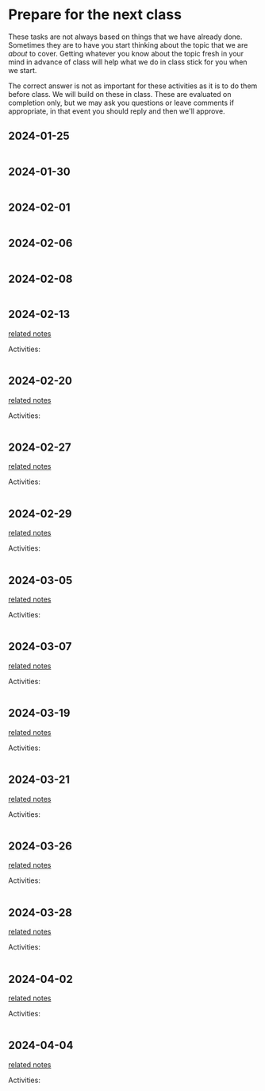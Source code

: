 # Prepare for the next class




These tasks are not always based on things that we have already done.  Sometimes they are to have you start thinking about the topic that we are *about* to cover. Getting whatever you know about the topic fresh in your mind in advance of class will help what we do in class stick for you when we start.

The correct answer is not as important for these activities as it is to do them before class.  We will build on these in class. These are evaluated on completion only, but we may ask you questions or leave comments if appropriate, in that event you should reply and then we'll approve. 





## 2024-01-25


```{include} ../_prepare/2024-01-25.md
```



## 2024-01-30


```{include} ../_prepare/2024-01-30.md
```

## 2024-02-01



```{include} ../_prepare/2024-02-01.md
```
## 2024-02-06


```{include} ../_prepare/2024-02-06.md
```

## 2024-02-08


```{include} ../_prepare/2024-02-08.md
```
## 2024-02-13

[related notes](../notes/2024-02-13)

Activities:
```{include} ../_prepare/2024-02-13.md
```
## 2024-02-20

[related notes](../notes/2024-02-20)

Activities:
```{include} ../_prepare/2024-02-20.md
```
## 2024-02-27

[related notes](../notes/2024-02-27)

Activities:
```{include} ../_prepare/2024-02-27.md
```
## 2024-02-29

[related notes](../notes/2024-02-29)

Activities:
```{include} ../_prepare/2024-02-29.md
```
## 2024-03-05

[related notes](../notes/2024-03-05)

Activities:
```{include} ../_prepare/2024-03-05.md
```
## 2024-03-07

[related notes](../notes/2024-03-07)

Activities:
```{include} ../_prepare/2024-03-07.md
```
## 2024-03-19

[related notes](../notes/2024-03-19)

Activities:
```{include} ../_prepare/2024-03-19.md
```
## 2024-03-21

[related notes](../notes/2024-03-21)

Activities:
```{include} ../_prepare/2024-03-21.md
```
## 2024-03-26

[related notes](../notes/2024-03-26)

Activities:
```{include} ../_prepare/2024-03-26.md
```
## 2024-03-28

[related notes](../notes/2024-03-28)

Activities:
```{include} ../_prepare/2024-03-28.md
```
## 2024-04-02

[related notes](../notes/2024-04-02)

Activities:
```{include} ../_prepare/2024-04-02.md
```
## 2024-04-04

[related notes](../notes/2024-04-04)

Activities:
```{include} ../_prepare/2024-04-04.md
```